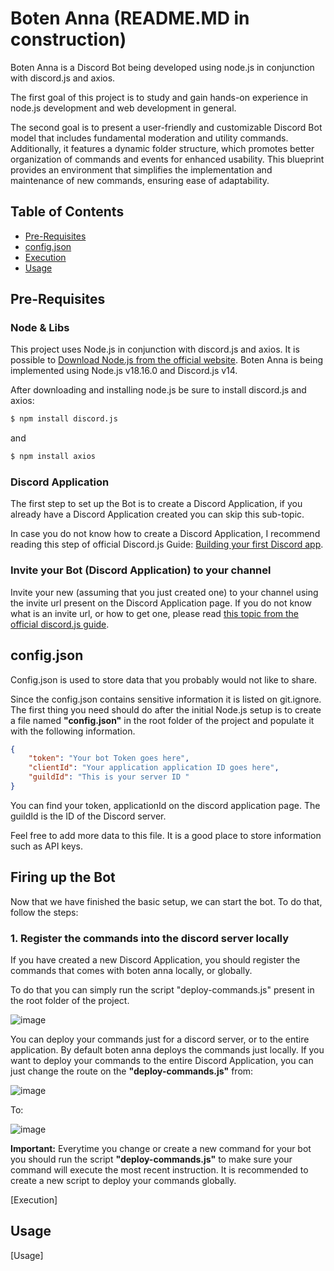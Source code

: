 # Boten Anna (README.MD in construction)

Boten Anna is a Discord Bot being developed using node.js in conjunction with discord.js and axios.

The first goal of this project is to study and gain hands-on experience in node.js development and web development in general.

The second goal is to present a user-friendly and customizable Discord Bot model that includes fundamental moderation and utility commands. Additionally, it features a dynamic folder structure, which promotes better organization of commands and events for enhanced usability. This blueprint provides an environment that simplifies the implementation and maintenance of new commands, ensuring ease of adaptability.

## Table of Contents
- [Pre-Requisites](#Pre-Requisites)
- [config.json](#config.json)
- [Execution](#Execution)
- [Usage](#Commands)

## Pre-Requisites

### Node & Libs
This project uses Node.js in conjunction with discord.js and axios. It is possible to [Download Node.js from the official website](https://nodejs.org/en/download). Boten Anna is being implemented using Node.js v18.16.0 and  Discord.js v14.

After downloading and installing node.js be sure to install discord.js and axios:

```bash
$ npm install discord.js
```
and

```bash
$ npm install axios
```

### Discord Application
The first step to set up the Bot is to create a Discord Application, if you already have a Discord Application created you can skip this sub-topic. 

In case you do not know how to create a Discord Application, I recommend reading this step of official Discord.js Guide: [Building your first Discord app](https://discordjs.guide/preparations/setting-up-a-bot-application.html#creating-your-bot).

### Invite your Bot (Discord Application) to your channel
Invite your new (assuming that you just created one) to your channel using the invite url present on the Discord Application page. If you do not know what is an invite url, or how to get one, please read [this topic from the official discord.js guide](https://discordjs.guide/preparations/adding-your-bot-to-servers.html#bot-invite-links).

## config.json
Config.json is used to store data that you probably would not like to share. 

Since the config.json contains sensitive information it is listed on git.ignore. The first thing you need should do after the initial Node.js setup is to create a file named **"config.json"** in the root folder of the project and populate it with the following information.

```json
{
	"token": "Your bot Token goes here",
	"clientId": "Your application application ID goes here",
	"guildId": "This is your server ID "
}
```

You can find your token, applicationId on the discord application page. The guildId is the ID of the Discord server.

Feel free to add more data to this file. It is a good place to store information such as API keys.

## Firing up the Bot
Now that we have finished the basic setup, we can start the bot. To do that, follow the steps:

### 1. Register the commands into the discord server locally
If you have created a new Discord Application, you should register the commands that comes with boten anna locally, or globally.

To do that you can simply run the script "deploy-commands.js" present in the root folder of the project.

![image](https://github.com/chromeosenjoyer/boten-anna/assets/134458207/aa350dbc-8f6f-4bbb-ba4c-24be2f0a62fe)

You can deploy your commands just for a discord server, or to the entire application. By default boten anna deploys the commands just locally. If you want to deploy your commands to the entire Discord Application, you can just change the route on the **"deploy-commands.js"** from:

![image](https://github.com/chromeosenjoyer/boten-anna/assets/134458207/a468c0f2-7481-4efb-a710-cc36fc51f1c1)

To:

![image](https://github.com/chromeosenjoyer/boten-anna/assets/134458207/62f2ab5e-b0bf-4866-ae55-a8ed2e292196)


**Important:** Everytime you change or create a new command for your bot you should run the script **"deploy-commands.js"** to make sure your command will execute the most recent instruction. It is recommended to create a new script to deploy your commands globally.




[Execution]

## Usage

[Usage]
